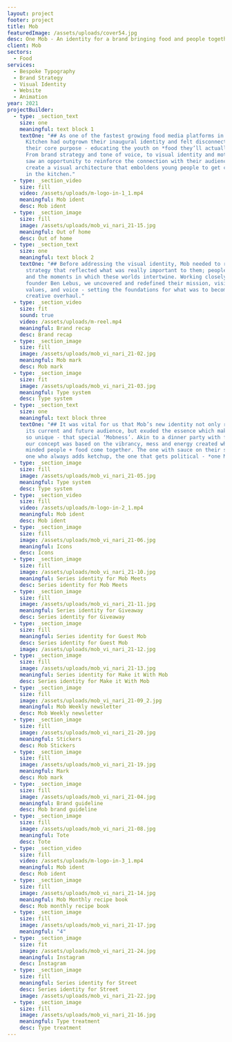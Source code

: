 ```yaml
---
layout: project
footer: project
title: Mob
featuredImage: /assets/uploads/cover54.jpg
desc: One Mob - An identity for a brand bringing food and people together
client: Mob
sectors:
  - Food
services:
  - Bespoke Typography
  - Brand Strategy
  - Visual Identity
  - Website
  - Animation
year: 2021
projectBuilder:
  - type: _section_text
    size: one
    meaningful: text block 1
    textOne: "## As one of the fastest growing food media platforms in the UK, Mob
      Kitchen had outgrown their inaugural identity and felt disconnected from
      their core purpose - educating the youth on *food they’ll actually cook*.
      From brand strategy and tone of voice, to visual identity and motion, we
      saw an opportunity to reinforce the connection with their audience and
      create a visual architecture that emboldens young people to get creative
      in the kitchen."
  - type: _section_video
    size: fill
    video: /assets/uploads/m-logo-in-1_1.mp4
    meaningful: Mob ident
    desc: Mob ident
  - type: _section_image
    size: fill
    image: /assets/uploads/mob_vi_nari_21-15.jpg
    meaningful: Out of home
    desc: Out of home
  - type: _section_text
    size: one
    meaningful: text block 2
    textOne: "## Before addressing the visual identity, Mob needed to resync with a
      strategy that reflected what was really important to them; people, food,
      and the moments in which these worlds intertwine. Working closely with
      founder Ben Lebus, we uncovered and redefined their mission, vision,
      values, and voice - setting the foundations for what was to become a major
      creative overhaul."
  - type: _section_video
    size: fit
    sound: true
    video: /assets/uploads/m-reel.mp4
    meaningful: Brand recap
    desc: Brand recap
  - type: _section_image
    size: fill
    image: /assets/uploads/mob_vi_nari_21-02.jpg
    meaningful: Mob mark
    desc: Mob mark
  - type: _section_image
    size: fit
    image: /assets/uploads/mob_vi_nari_21-03.jpg
    meaningful: Type system
    desc: Type system
  - type: _section_text
    size: one
    meaningful: text block three
    textOne: "## It was vital for us that Mob’s new identity not only resonated with
      its current and future audience, but exuded the essence which makes them
      so unique - that special ‘Mobness’. Akin to a dinner party with friends,
      our concept was based on the vibrancy, mess and energy created when like
      minded people + food come together. The one with sauce on their shirt, the
      one who always adds ketchup, the one that gets political - *one Mob.*"
  - type: _section_image
    size: fill
    image: /assets/uploads/mob_vi_nari_21-05.jpg
    meaningful: Type system
    desc: Type system
  - type: _section_video
    size: fill
    video: /assets/uploads/m-logo-in-2_1.mp4
    meaningful: Mob ident
    desc: Mob ident
  - type: _section_image
    size: fill
    image: /assets/uploads/mob_vi_nari_21-06.jpg
    meaningful: Icons
    desc: Icons
  - type: _section_image
    size: fill
    image: /assets/uploads/mob_vi_nari_21-10.jpg
    meaningful: Series identity for Mob Meets
    desc: Series identity for Mob Meets
  - type: _section_image
    size: fill
    image: /assets/uploads/mob_vi_nari_21-11.jpg
    meaningful: Series identity for Giveaway
    desc: Series identity for Giveaway
  - type: _section_image
    size: fill
    meaningful: Series identity for Guest Mob
    desc: Series identity for Guest Mob
    image: /assets/uploads/mob_vi_nari_21-12.jpg
  - type: _section_image
    size: fill
    image: /assets/uploads/mob_vi_nari_21-13.jpg
    meaningful: Series identity for Make it With Mob
    desc: Series identity for Make it With Mob
  - type: _section_image
    size: fill
    image: /assets/uploads/mob_vi_nari_21-09_2.jpg
    meaningful: Mob Weekly newsletter
    desc: Mob Weekly newsletter
  - type: _section_image
    size: fill
    image: /assets/uploads/mob_vi_nari_21-20.jpg
    meaningful: Stickers
    desc: Mob Stickers
  - type: _section_image
    size: fill
    image: /assets/uploads/mob_vi_nari_21-19.jpg
    meaningful: Mark
    desc: Mob mark
  - type: _section_image
    size: fill
    image: /assets/uploads/mob_vi_nari_21-04.jpg
    meaningful: Brand guideline
    desc: Mob brand guideline
  - type: _section_image
    size: fill
    image: /assets/uploads/mob_vi_nari_21-08.jpg
    meaningful: Tote
    desc: Tote
  - type: _section_video
    size: fill
    video: /assets/uploads/m-logo-in-3_1.mp4
    meaningful: Mob ident
    desc: Mob ident
  - type: _section_image
    size: fill
    image: /assets/uploads/mob_vi_nari_21-14.jpg
    meaningful: Mob Monthly recipe book
    desc: Mob monthly recipe book
  - type: _section_image
    size: fill
    image: /assets/uploads/mob_vi_nari_21-17.jpg
    meaningful: "4"
  - type: _section_image
    size: fit
    image: /assets/uploads/mob_vi_nari_21-24.jpg
    meaningful: Instagram
    desc: Instagram
  - type: _section_image
    size: fill
    meaningful: Series identity for Street
    desc: Series identity for Street
    image: /assets/uploads/mob_vi_nari_21-22.jpg
  - type: _section_image
    size: fill
    image: /assets/uploads/mob_vi_nari_21-16.jpg
    meaningful: Type treatment
    desc: Type treatment
---
```

